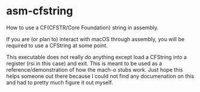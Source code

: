 # asm-cfstring
How to use a CF(CFSTR/Core Foundation) string in assembly.

If you are (or plan to) interact with macOS through assembly, you will be required to use a CFString at some point. 

This executable does not really *do* anything except load a CFString into a register (rsi in this case) and exit.  This is meant to be used as a reference/demonstration of how the mach-o stubs work.  Just hope this helps someone out there because I could not find any documenation on this and had to pretty much figure it out myself.

